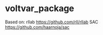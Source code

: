 # voltvar_package

Based on:
rllab https://github.com/rll/rllab
SAC https://github.com/haarnoja/sac
